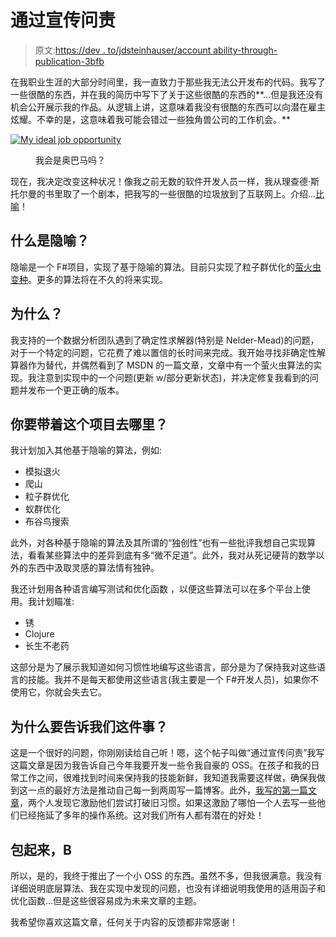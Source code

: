 # 通过宣传问责

> 原文:[https://dev . to/jdsteinhauser/account ability-through-publication-3bfb](https://dev.to/jdsteinhauser/accountability-through-publicity-3bfb)

在我职业生涯的大部分时间里，我一直致力于那些我无法公开发布的代码。我写了一些很酷的东西，并在我的简历中写下了关于这些很酷的东西的**...但是我还没有机会公开展示我的作品。从逻辑上讲，这意味着我没有很酷的东西可以向潜在雇主炫耀。不幸的是，这意味着我可能会错过一些独角兽公司的工作机会。**

[![My ideal job opportunity](../Images/91532c0bc68e16a45439e54336e68db7.png)](https://res.cloudinary.com/practicaldev/image/fetch/s--gkcumbU_--/c_limit%2Cf_auto%2Cfl_progressive%2Cq_auto%2Cw_880/https://vignette.wikia.nocookie.net/clubpenguinfanon/images/9/96/Obama_unicorn.png/revision/latest%3Fcb%3D20100608171503) 

<figure>

<figcaption>我会是奥巴马吗？</figcaption>

</figure>

现在，我决定改变这种状况！像我之前无数的软件开发人员一样，我从理查德·斯托尔曼的书里取了一个剧本，把我写的一些很酷的垃圾放到了互联网上。介绍...[比喻](https://github.com/jdsteinhauser/metaphor-fs)！

## [](#what-is-metaphor)什么是隐喻？

隐喻是一个 F#项目，实现了基于隐喻的算法。目前只实现了粒子群优化的[萤火虫变种](https://en.wikipedia.org/wiki/Firefly_algorithm)。更多的算法将在不久的将来实现。

## [](#why)为什么？

我支持的一个数据分析团队遇到了确定性求解器(特别是 Nelder-Mead)的问题，对于一个特定的问题，它花费了难以置信的长时间来完成。我开始寻找非确定性解算器作为替代，并偶然看到了 MSDN 的一篇文章，文章中有一个萤火虫算法的实现。我注意到实现中的一个问题(更新 w/部分更新状态)，并决定修复我看到的问题并发布一个更正确的版本。

## [](#where-are-you-going-with-this-project)你要带着这个项目去哪里？

我计划加入其他基于隐喻的算法，例如:

*   模拟退火
*   爬山
*   粒子群优化
*   蚁群优化
*   布谷鸟搜索

此外，对各种基于隐喻的算法及其所谓的“独创性”也有一些批评我想自己实现算法，看看某些算法中的差异到底有多“微不足道”。此外，我对从死记硬背的数学以外的东西中汲取灵感的算法情有独钟。

我还计划用各种语言编写测试和优化函数
，以便这些算法可以在多个平台上使用。我计划瞄准:

*   锈
*   Clojure
*   长生不老药

这部分是为了展示我知道如何习惯性地编写这些语言，部分是为了保持我对这些语言的技能。我并不是每天都使用这些语言(我主要是一个 F#开发人员)，如果你不使用它，你就会失去它。

## [](#why-are-you-telling-us-about-it)为什么要告诉我们这件事？

这是一个很好的问题，你刚刚读给自己听！嗯，这个帖子叫做“通过宣传问责”我写这篇文章是因为我告诉自己今年我要开发一些令我自豪的 OSS。在孩子和我的日常工作之间，很难找到时间来保持我的技能新鲜，我知道我需要这样做，确保我做到这一点的最好方法是推动自己每一到两周写一篇博客。此外，[我写的第一篇文章](https://dev.to/jdsteinhauser/dont-be-hatin-4387)，两个人发现它激励他们尝试打破旧习惯。如果这激励了哪怕一个人去写一些他们已经拖延了多年的操作系统。这对我们所有人都有潜在的好处！

## [](#wrap-it-up-b)包起来，B

所以，是的，我终于推出了一个小 OSS 的东西。虽然不多，但我很满意。我没有详细说明底层算法、我在实现中发现的问题，也没有详细说明我使用的适用函子和优化函数...但是这些很容易成为未来文章的主题。

我希望你喜欢这篇文章，任何关于内容的反馈都非常感谢！